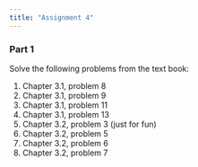 ```yaml
---
title: "Assignment 4"
---
```


### Part 1
Solve the following problems from the text book:

1. Chapter 3.1, problem 8
1. Chapter 3.1, problem 9
1. Chapter 3.1, problem 11
1. Chapter 3.1, problem 13
1. Chapter 3.2, problem 3 (just for fun)
1. Chapter 3.2, problem 5
1. Chapter 3.2, problem 6
1. Chapter 3.2, problem 7
